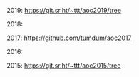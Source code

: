 2019: https://git.sr.ht/~ttt/aoc2019/tree

2018:

2017: https://github.com/tumdum/aoc2017

2016:

2015: https://git.sr.ht/~ttt/aoc2015/tree
